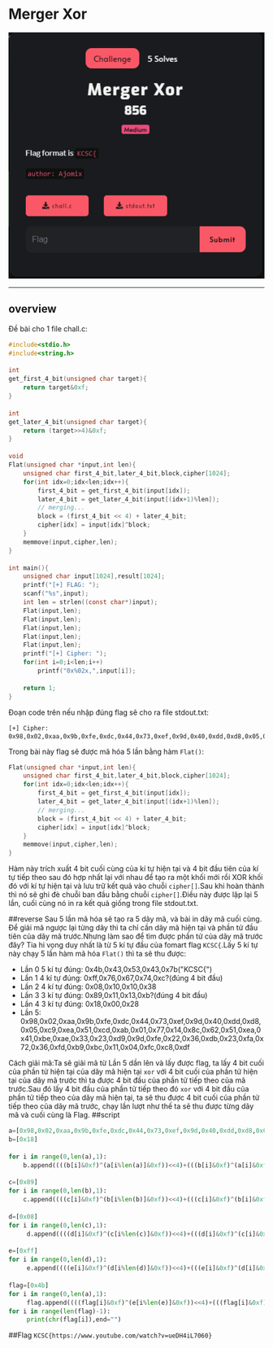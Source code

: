 # Merger Xor

![challenge](./chall.png)

---
## overview
Đề bài cho 1 file chall.c:
```c
#include<stdio.h>
#include<string.h>

int 
get_first_4_bit(unsigned char target){
	return target&0xf;
}

int
get_later_4_bit(unsigned char target){
	return (target>>4)&0xf;
}

void
Flat(unsigned char *input,int len){
	unsigned char first_4_bit,later_4_bit,block,cipher[1024];
	for(int idx=0;idx<len;idx++){
		first_4_bit = get_first_4_bit(input[idx]);
		later_4_bit = get_later_4_bit(input[(idx+1)%len]);
		// merging...
		block = (first_4_bit << 4) + later_4_bit;
		cipher[idx] = input[idx]^block;
	}
	memmove(input,cipher,len);
}

int main(){
	unsigned char input[1024],result[1024];
	printf("[+] FLAG: ");
	scanf("%s",input);
	int len = strlen((const char*)input);
	Flat(input,len);
	Flat(input,len);
	Flat(input,len);
	Flat(input,len);
	Flat(input,len);
	printf("[+] Cipher: ");
	for(int i=0;i<len;i++) 
		printf("0x%02x,",input[i]);
	
	return 1;
}
```
Đoạn code trên nếu nhập đúng flag sẽ cho ra file stdout.txt:
```
[+] Cipher: 0x98,0x02,0xaa,0x9b,0xfe,0xdc,0x44,0x73,0xef,0x9d,0x40,0xdd,0xd8,0x05,0xc9,0xea,0x51,0xcd,0xab,0x01,0x77,0x14,0x8c,0x62,0x51,0xea,0x41,0xbe,0xae,0x33,0x23,0xd9,0x9d,0xfe,0x22,0x36,0xdb,0x23,0xfa,0x72,0x36,0xfd,0xb9,0xbc,0x11,0x04,0xfc,0xc8,0xdf
```
Trong bài này flag sẽ được mã hóa 5 lần bằng hàm `Flat()`:
```c 
Flat(unsigned char *input,int len){
	unsigned char first_4_bit,later_4_bit,block,cipher[1024];
	for(int idx=0;idx<len;idx++){
		first_4_bit = get_first_4_bit(input[idx]);
		later_4_bit = get_later_4_bit(input[(idx+1)%len]);
		// merging...
		block = (first_4_bit << 4) + later_4_bit;
		cipher[idx] = input[idx]^block;
	}
	memmove(input,cipher,len);
}
```
Hàm này trích xuất 4 bit cuối cùng của kí tự hiện tại và 4 bit đầu tiên của kí tự tiếp theo sau đó hợp nhất lại với nhau để tạo ra một khối mới rồi XOR khối đó với kí tự hiện tại và lưu trữ kết quả vào chuỗi `cipher[]`.Sau khi hoàn thành thì nó sẽ ghi đè chuỗi ban đầu bằng chuỗi `cipher[]`.Điều này được lặp lại 5 lần, cuối cùng nó in ra kết quả giống trong file stdout.txt.

##reverse
Sau 5 lần mã hóa sẽ tạo ra 5 dãy mã, và bài in dãy mã cuối cùng. Để giải mã ngược lại từng dãy thì ta chỉ cần dãy mã hiện tại và phần tử đầu tiên của dãy mã trước.Nhưng làm sao để tìm được phần tử của dãy mã trước đây? Tia hi vọng duy nhất là từ 5 kí tự đầu của fomart flag `KCSC{`.Lấy 5 kí tự này chạy 5 lần hàm mã hóa `Flat()` thì ta sẽ thu được:
- Lần 0 5 kí tự đúng: 0x4b,0x43,0x53,0x43,0x7b("KCSC{")
- Lần 1 4 kí tự đúng: 0xff,0x76,0x67,0x74,0xc?(đúng 4 bit đầu)
- Lần 2 4 kí tự đúng: 0x08,0x10,0x10,0x38
- Lần 3 3 kí tự đúng: 0x89,0x11,0x13,0xb?(đúng 4 bit đầu)
- Lần 4 3 kí tự đúng: 0x18,0x00,0x28
- Lần 5: 0x98,0x02,0xaa,0x9b,0xfe,0xdc,0x44,0x73,0xef,0x9d,0x40,0xdd,0xd8,0x05,0xc9,0xea,0x51,0xcd,0xab,0x01,0x77,0x14,0x8c,0x62,0x51,0xea,0x41,0xbe,0xae,0x33,0x23,0xd9,0x9d,0xfe,0x22,0x36,0xdb,0x23,0xfa,0x72,0x36,0xfd,0xb9,0xbc,0x11,0x04,0xfc,0xc8,0xdf

Cách giải mã:Ta sẽ giải mã từ Lần 5 dần lên và lấy được flag, ta lấy 4 bit cuối của phần tử hiện tại của dãy mã hiện tại `xor` với 4 bit cuối của phần tử hiện tại của dãy mã trước thì ta được 4 bit đầu của phần tử tiếp theo của mã trước.Sau đó lấy 4 bit đầu của phần tử tiếp theo đó `xor` với 4 bit đầu của phần tử tiếp theo của dãy mã hiện tại, ta sẽ thu được 4 bit cuối của phần tử tiếp theo của dãy mã trước, chạy lần lượt như thế ta sẽ thu được từng dãy mã và cuối cùng là Flag.
##script
```python
a=[0x98,0x02,0xaa,0x9b,0xfe,0xdc,0x44,0x73,0xef,0x9d,0x40,0xdd,0xd8,0x05,0xc9,0xea,0x51,0xcd,0xab,0x01,0x77,0x14,0x8c,0x62,0x51,0xea,0x41,0xbe,0xae,0x33,0x23,0xd9,0x9d,0xfe,0x22,0x36,0xdb,0x23,0xfa,0x72,0x36,0xfd,0xb9,0xbc,0x11,0x04,0xfc,0xc8,0xdf]
b=[0x18]

for i in range(0,len(a),1):
    b.append((((b[i]&0xf)^(a[i%len(a)]&0xf))<<4)+(((b[i]&0xf)^(a[i]&0xf))^(a[(i+1)%len(a)]>>4)))

c=[0x89]
for i in range(0,len(b),1):
    c.append((((c[i]&0xf)^(b[i%len(b)]&0xf))<<4)+(((c[i]&0xf)^(b[i]&0xf))^(b[(i+1)%len(b)]>>4)))

d=[0x08]
for i in range(0,len(c),1):
     d.append((((d[i]&0xf)^(c[i%len(c)]&0xf))<<4)+(((d[i]&0xf)^(c[i]&0xf))^(c[(i+1)%len(c)]>>4)))

e=[0xff]
for i in range(0,len(d),1):
     e.append((((e[i]&0xf)^(d[i%len(d)]&0xf))<<4)+(((e[i]&0xf)^(d[i]&0xf))^(d[(i+1)%len(d)]>>4)))
 
flag=[0x4b]
for i in range(0,len(a),1):
     flag.append((((flag[i]&0xf)^(e[i%len(e)]&0xf))<<4)+(((flag[i]&0xf)^(e[i]&0xf))^(e[(i+1)%len(e)]>>4)))
for i in range(len(flag)-1):
     print(chr(flag[i]),end="")
```
##Flag
`KCSC{https://www.youtube.com/watch?v=ueDH4iL7060}`
